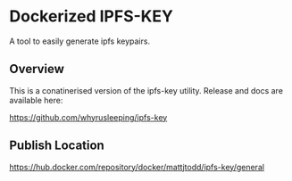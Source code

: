 # Dockerized IPFS-KEY

A tool to easily generate ipfs keypairs.

## Overview

This is a conatinerised version of the ipfs-key utility.  Release and docs are available here:

https://github.com/whyrusleeping/ipfs-key

## Publish Location

https://hub.docker.com/repository/docker/mattjtodd/ipfs-key/general
